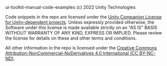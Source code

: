 ui-toolkit-manual-code-examples (c) 2022 Unity Technologies

Code snippets in the repo are licensed under the [Unity Companion License for Unity-dependent projects](https://unity3d.com/legal/licenses/unity_companion_license). Unless expressly provided otherwise, the Software under this license is made available strictly on an “AS IS” BASIS WITHOUT WARRANTY OF ANY KIND, EXPRESS OR IMPLIED. Please review the license for details on these and other terms and conditions.

All other information in the repo is licensed under the [Creative Commons Attribution-NonCommercial-NoDerivatives 4.0 International (CC BY-NC-ND)](https://creativecommons.org/licenses/by-nc-nd/4.0/legalcode).
